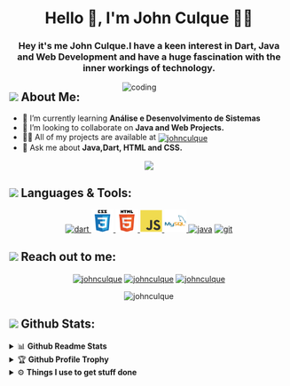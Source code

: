 <h1 align="center">Hello 👋, I'm John Culque 🎯️🚀️</h1>
<h3 align="center">Hey it's me John Culque.I have a keen interest in Dart, Java and Web Development and have a huge fascination with the inner workings of technology.</h3>

<img align="right" alt="coding" width="300" src="https://media.giphy.com/media/lP8xu5t2DLGG045H8F/giphy.gif">

## <img src="https://media.giphy.com/media/WUlplcMpOCEmTGBtBW/giphy.gif" width="40"> **About Me:**


- 🌱 I’m currently learning **Análise e Desenvolvimento de Sistemas**
- 👯 I’m looking to collaborate on **Java and Web Projects.**
- 👨‍💻 All of my projects are available at <a href="https://github.com/johnculque?tab=repositories" target="blank"><img align="center" src="https://raw.githubusercontent.com/rahuldkjain/github-profile-readme-generator/master/src/images/icons/Social/github.svg" alt="johnculque" height="30" width="40" /></a>
- 💬 Ask me about **Java,Dart, HTML and CSS.**

<p align="center">
   <img align="center" src="https://github-readme-streak-stats.herokuapp.com/?user=johnculque&theme=radical&hide_border=true"/>
</p>

## <img src="https://media.giphy.com/media/j2pOGeGYKe2xCCKwfi/giphy.gif" width="40"> **Languages & Tools:**

<p align="center"> 
<a href="https://dart.dev/" target="_blank"> <img src="https://upload.wikimedia.org/wikipedia/commons/9/91/Dart-logo-icon.svg" alt="dart" width="40" height="40"/> </a> 
 <a href="https://www.w3schools.com/css/" target="_blank"> <img src="https://raw.githubusercontent.com/devicons/devicon/master/icons/css3/css3-original-wordmark.svg" alt="css3" width="40" height="40"/> </a> </a> <a href="https://www.w3.org/html/" target="_blank"> <img src="https://raw.githubusercontent.com/devicons/devicon/master/icons/html5/html5-original-wordmark.svg" alt="html5" width="40" height="40"/> </a><a href="https://developer.mozilla.org/en-US/docs/Web/JavaScript" target="_blank"> <img src="https://raw.githubusercontent.com/devicons/devicon/master/icons/javascript/javascript-original.svg" alt="javascript" width="40" height="40"/> </a> 	 <a href="https://www.mysql.com/" target="_blank"> <img src="https://raw.githubusercontent.com/devicons/devicon/master/icons/mysql/mysql-original-wordmark.svg" alt="mysql" width="40" height="40"/> </a>
<a href="https://www.java.com/en/" target="_blank"> <img src="https://cdn.jsdelivr.net/gh/devicons/devicon/icons/java/java-original.svg"  alt="java" width="40" height="40" /></a> </a><a href="https://git-scm.com/" target="_blank"><img src="https://cdn.jsdelivr.net/gh/devicons/devicon/icons/git/git-original.svg" alt="git" width="40" height="40"/> </a>
</p>

## <img src="https://media.giphy.com/media/LnQjpWaON8nhr21vNW/giphy.gif" width="40"> **Reach out to me:** ️

<p align="center">
<a href="https://linkedin.com/in/johnculque" target="_blank"><img align="center" src="https://img.shields.io/badge/-LinkedIn-0e76a8?style=flat-square&logo=Linkedin&logoColor=white" alt="johnculque" /></a>
<a href="https://github.com/johnculque" target="_blank"><img align="center" src="https://img.shields.io/badge/Website-3b5998?style=flat-square&logo=google-chrome&logoColor=white" alt="johnculque" /></a>
<a href="brandysernaque@gmail.com" target="_blank"><img align="center" src="https://img.shields.io/badge/-Gmail-EA4335?style=flat-square&logo=Gmail&logoColor=white" alt="johnculque" /></a>
<p align="center"> <img src="https://komarev.com/ghpvc/?username=johnculque&label=Visitors&color=0088cc&style=flat-square" alt="johnculque" /> </p>

## <img src="https://media.giphy.com/media/ZCN6F3FAkwsyOGU2RS/giphy.gif" width="40"> **Github Stats:**

<details>
  <summary>📊 <b>Github Readme Stats</b></summary>
 <br />
 <p align="center">
  <a href="https://github.com/johnculque">
   <img width="430" align="center" src="https://github-readme-stats.vercel.app/api?username=johnculque&show_icons=true&theme=radical&count_private=true">
  </a>
  <a href="https://github.com/johnculque/github-readme-stats">
    <img align="center" src="https://github-readme-stats.anuraghazra1.vercel.app/api/top-langs/?username=johnculque&layout=compact&theme=radical&langs_count=6" />
  </a>
 </p>
</details>

<details>
 <summary>🏆 <b>Github Profile Trophy</b></summary>
 <br />
 <p align="center">
  <a href="https://github.com/ryo-ma/github-profile-trophy">
   <img src="https://github-profile-trophy.vercel.app/?username=johnculque&column=8&theme=darkhub"/>
  </a>
 </p>
</details>


<details>
  <br />
  <summary>⚙️ <b> Things I use to get stuff done</b></summary>
  	<ul>
  	   <li><b>OS:</b> Windows 11 </li>
	     <li><b>Laptop: </b> MSI Bravo 15 (AMD RYZEN 5)</li>
  	   <li><b>Browser: </b> Firefox Web Browser</li>
	     <li><b>Code Editor:</b> VSCode - The best editor out there.</li>
	     <li><b>To Stay Updated:</b> Linkedin </li>
	    <br />
	</ul>
</details>


